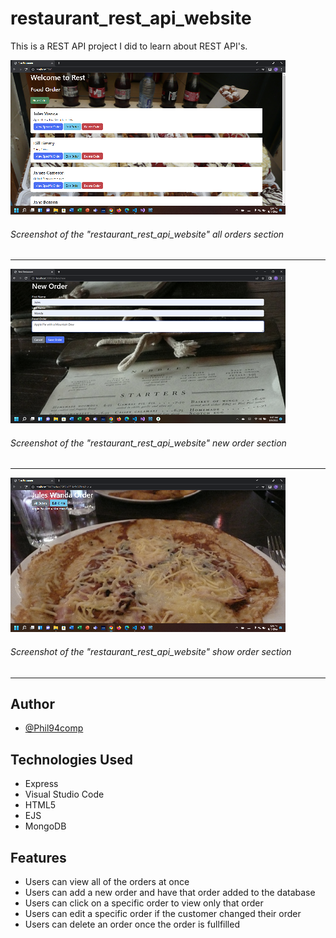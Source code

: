 # restaurant_rest_api_website

This is a REST API project I did to learn about REST API's.

![](https://github.com/Phil94comp/restaurant_rest_api_website/blob/main/rest_app_img/index_screenshot.png?raw=true)
###### Screenshot of the "restaurant_rest_api_website" all orders section
---

![](https://github.com/Phil94comp/restaurant_rest_api_website/blob/main/rest_app_img/new_order_screenshot.png?raw=true)
###### Screenshot of the "restaurant_rest_api_website" new order section
---

![](https://github.com/Phil94comp/restaurant_rest_api_website/blob/main/rest_app_img/show_order_screenshot.png?raw=true)
###### Screenshot of the "restaurant_rest_api_website" show order section
---

## Author

- [@Phil94comp](https://www.github.com/Phil94comp)

## Technologies Used

* Express
* Visual Studio Code
* HTML5
* EJS
* MongoDB

## Features

- Users can view all of the orders at once
- Users can add a new order and have that order added to the database
- Users can click on a specific order to view only that order
- Users can edit a specific order if the customer changed their order
- Users can delete an order once the order is fullfilled
